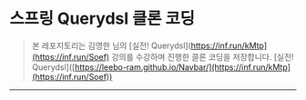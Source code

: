 # 스프링 Querydsl 클론 코딩

> 본 레포지토리는 김영한 님의 [실전! Querydsl](https://inf.run/kMtp](https://inf.run/Soef) 강의를 수강하며 진행한 클론 코딩을 저장합니다.
> [실전! Querydsl]([https://leebo-ram.github.io/Navbar/](https://inf.run/kMtp](https://inf.run/Soef))

  
***
